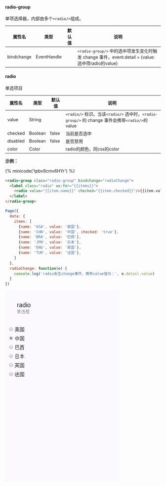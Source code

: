 #### radio-group

单项选择器，内部由多个`<radio/>`组成。

| 属性名        | 类型          | 默认值  | 说明                                       |
| ---------- | ----------- | ---- | ---------------------------------------- |
| bindchange | EventHandle |      | `<radio-group/>` 中的选中项发生变化时触发 change 事件，event.detail = {value: 选中项radio的value}|

#### radio

单选项目

| 属性名      | 类型      | 默认值   | 说明                                       |
| -------- | ------- | ----- | ---------------------------------------- |
| value    | String  |       | `<radio/>` 标识。当该`<radio/>` 选中时，`<radio-group/>` 的 change 事件会携带`<radio/>`的value |
| checked  | Boolean | false | 当前是否选中                                   |
| disabled | Boolean | false | 是否禁用                                     |
| color    | Color   |       | radio的颜色，同css的color |

**示例：**

{% minicode('tpbv9cmv6HYr') %}

```html
<radio-group class="radio-group" bindchange="radioChange">
  <label class="radio" wx:for="{{items}}">
    <radio value="{{item.name}}" checked="{{item.checked}}"/>{{item.value}}
  </label>
</radio-group>
```

```js
Page({
  data: {
    items: [
      {name: 'USA', value: '美国'},
      {name: 'CHN', value: '中国', checked: 'true'},
      {name: 'BRA', value: '巴西'},
      {name: 'JPN', value: '日本'},
      {name: 'ENG', value: '英国'},
      {name: 'TUR', value: '法国'},
    ]
  },
  radioChange: function(e) {
    console.log('radio发生change事件，携带value值为：', e.detail.value)
  }
})
```

![radio](../image/pic/radio.png)
